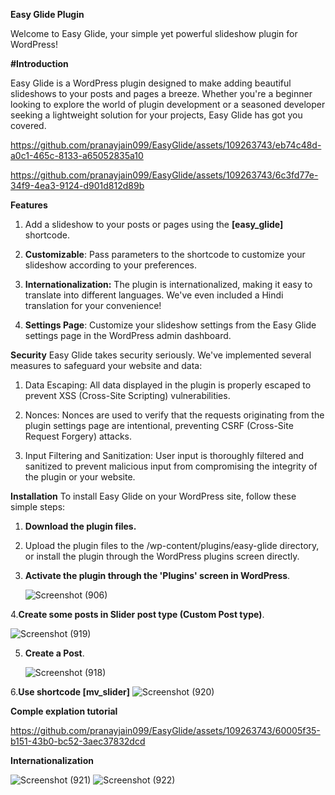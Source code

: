 **Easy Glide Plugin**

Welcome to Easy Glide, your simple yet powerful slideshow plugin for WordPress!

**#Introduction**

Easy Glide is a WordPress plugin designed to make adding beautiful slideshows to your posts and pages a breeze. Whether you're a beginner looking to explore the world of plugin development or a seasoned developer seeking a lightweight solution for your projects, Easy Glide has got you covered.



https://github.com/pranayjain099/EasyGlide/assets/109263743/eb74c48d-a0c1-465c-8133-a65052835a10


https://github.com/pranayjain099/EasyGlide/assets/109263743/6c3fd77e-34f9-4ea3-9124-d901d812d89b



**Features**


1. Add a slideshow to your posts or pages using the **[easy_glide]** shortcode.
   
2. **Customizable**: Pass parameters to the shortcode to customize your slideshow according to your preferences.
   
3. **Internationalization:** The plugin is internationalized, making it easy to translate into different languages. We've even included a Hindi translation for your convenience!
   
4. **Settings Page**:  Customize your slideshow settings from the Easy Glide settings page in the WordPress admin dashboard.

**Security**
Easy Glide takes security seriously. We've implemented several measures to safeguard your website and data:

  1. Data Escaping: All data displayed in the plugin is properly escaped to prevent XSS (Cross-Site Scripting) vulnerabilities.
     
  2. Nonces: Nonces are used to verify that the requests originating from the plugin settings page are intentional, preventing CSRF (Cross-Site Request Forgery) attacks.
     
  3. Input Filtering and Sanitization: User input is thoroughly filtered and sanitized to prevent malicious input from compromising the integrity of the plugin or your website.

**Installation**
To install Easy Glide on your WordPress site, follow these simple steps:

1. **Download the plugin files.**
   
2. Upload the plugin files to the /wp-content/plugins/easy-glide directory, or install the plugin through the WordPress plugins screen directly.
   
3. **Activate the plugin through the 'Plugins' screen in WordPress**.
   

   ![Screenshot (906)](https://github.com/pranayjain099/EasyGlide/assets/109263743/66151072-a6c5-4370-bbdc-b3f898479ed7)
   

4.**Create some posts in Slider post type (Custom Post type)**.


![Screenshot (919)](https://github.com/pranayjain099/EasyGlide/assets/109263743/a46031a2-558d-4aa7-8bfa-710561a912e7)


5. **Create a Post**.
   
   ![Screenshot (918)](https://github.com/pranayjain099/EasyGlide/assets/109263743/666d7e06-4014-448d-b96a-bc189a8a3617)


6.**Use shortcode [mv_slider]**
![Screenshot (920)](https://github.com/pranayjain099/EasyGlide/assets/109263743/7704a8bc-ee8d-4e1f-9fc7-6e611944bb93)


**Comple explation tutorial**


https://github.com/pranayjain099/EasyGlide/assets/109263743/60005f35-b151-43b0-bc52-3aec37832dcd


**Internationalization**


![Screenshot (921)](https://github.com/pranayjain099/EasyGlide/assets/109263743/521be52b-29bc-4eef-817a-67801a0bb7f9)
![Screenshot (922)](https://github.com/pranayjain099/EasyGlide/assets/109263743/063e5a4c-f407-41e6-b069-179f1dde5964)


